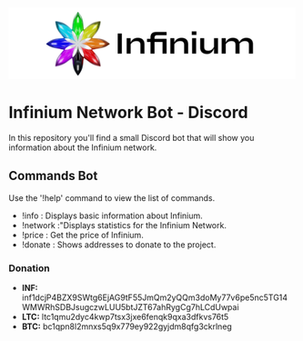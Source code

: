 ![image](https://raw.githubusercontent.com/Infinium-8/brand/master/logo/wordmark/infinium_wordmark_color.png)

# Infinium Network Bot - Discord
In this repository you'll find a small Discord bot that will show you information about the Infinium network.

## Commands Bot
Use the '!help' command to view the list of commands.

  -  !info : Displays basic information about Infinium.
  -  !network :"Displays statistics for the Infinium Network.
  -  !price : Get the price of Infinium.
  -  !donate : Shows addresses to donate to the project.

### Donation 
- **INF:** inf1dcjP4BZX9SWtg6EjAG9tF55JmQm2yQQm3doMy77v6pe5nc5TG14WMWRhSDBJsugczwLUU5btJZT67ahRygCg7hLCdUwpai
- **LTC:** ltc1qmu2dyc4kwp7tsx3jxe6fenqk9qxa3dfkvs76t5
- **BTC:** bc1qpn8l2mnxs5q9x779ey922gyjdm8qfg3ckrlneg
